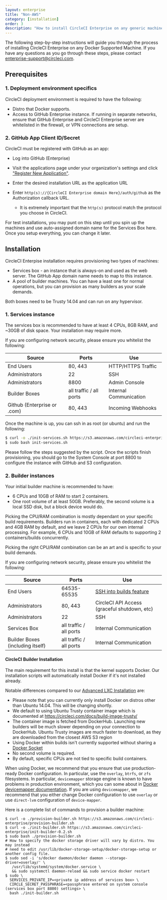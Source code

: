 ```yaml
---
layout: enterprise
title: "Non-AWS"
category: [installation]
order: 3
description: "How to install CircleCI Enterprise on any generic machine"
---
```


The following step-by-step instructions will guide you through the process of
installing CircleCI Enterprise on any Docker Supported Machine.  If you have any
questions as you go through these steps, please contact
<enterprise-support@circleci.com>.

## Prerequisites

### 1. Deployment environment specifics

CircleCI deployment environment is required to have the following:

* Distro that Docker supports.
* Access to GitHub Enterprise instance.  If running in separate networks, ensure that GitHub Enterprise and CircleCI Enterprise server are whitelisted in the firewall, or VPN connections are setup.

### 2. GitHub App Client ID/Secret

CircleCI must be registered with GitHub as an app:

* Log into GitHub (Enterprise)
* Visit the applications page under your organization's settings and click ["Register New Application"](https://github.com/settings/applications/new).

* Enter the desired installation URL as the application URL
* Enter `http(s)://{CircleCI Enterprise domain Here}/auth/github` as the Authorization callback URL.
	* It is extremely important that the `http(s)` protocol match the protocol you choose in CircleCI.  

For test installations, you may punt on this step until you spin up the machines and use auto-assigned domain name for the Services Box here.  Once you setup everything, you can change it later.

## Installation

CircleCI Enterpise installation requires provisioning two types of machines:

* Services box - an instance that is always-on and used as the web server.  The GitHub App domain name needs to map to this instance. 
* A pool of builder machines.  You can have a least one for normal operations, but you can provision as many builders as your scale demands.

Both boxes need to be Trusty 14.04 and can run on any hypervisor.

### 1. Services instance

The services box is recommended to have at least 4 CPUs, 8GB RAM, and ~30GB of disk space.  Your installation may require more.

If you are configuring network security, please ensure you whitelist the following:


| Source                      | Ports                   | Use                    |
|-----------------------------|-------------------------|------------------------|
| End Users                   | 80, 443                 | HTTP/HTTPS Traffic     |
| Administrators              | 22                      | SSH                    |
| Administrators              | 8800                    | Admin Console          |
| Builder Boxes               | all traffic / all ports | Internal Communication |
| Github (Enterprise or .com) | 80, 443                 | Incoming Webhooks      |

Once the machine is up, you can ssh in as root (or ubuntu) and run the following:

```bash
$ curl -o ./init-services.sh https://s3.amazonaws.com/circleci-enterprise/init-services.sh
$ sudo bash init-services.sh
```

Please follow the steps suggested by the script.  Once the scripts finish provisioning, you should go to the System Console at port 8800 to configure the instance with GitHub and S3 configuration.

### 2. Builder instances

Your initial builder machine is recommended to have:

* 6 CPUs and 10GB of RAM to start 2 containers.
* One root volume of at least 50GB.  Preferably, the second volume is a local SSD disk, but a block device would do.

Picking the CPU/RAM combination is mostly dependant on your specific build requirements.  Builders run in containers, each with dedicated 2 CPUs and 4GB RAM by default, and we leave 2 CPUs for our own internal processing.  For example, 6 CPUs and 10GB of RAM defaults to supporting 2 containers/builds concurrently.

Picking the right CPU/RAM combination can be an art and is specific to your build demands.

If you are configuring network security, please ensure you whitelist the following:

| Source                           | Ports                   | Use                                                            |
|----------------------------------|-------------------------|----------------------------------------------------------------|
| End Users                        | 64535-65535             | [SSH into builds feature](https://circleci.com/docs/ssh-build) |
| Administrators                   | 80, 443                 | CircleCI API Access (graceful shutdown, etc)                   |
| Administrators                   | 22                      | SSH                                                            |
| Services Box                     | all traffic / all ports | Internal Communication                                         |
| Builder Boxes (including itself) | all traffic / all ports | Internal Communication                                         |


#### CircleCI Builder Installation

The main requirement for this install is that the kernel supports Docker.  Our installation scripts will automatically install Docker if it's not installed already. 

Notable differences compared to our [Advanced LXC Installation]({{site.baseurl}}/enterprise/on-prem/) are:

* Please note that you can currently only install Docker on distros other than Ubuntu 14.04. This will be changing shortly.
* We default to using Ubuntu Trusty container image which is documented at https://circleci.com/docs/build-image-trusty/
* The container image is fetched from DockerHub.  Launching new builders will be much slower depending on your connection to DockerHub.  Ubuntu Trusty images are much faster to download, as they are downloaded from the closest AWS S3 region
* Using Docker within builds isn't currently supported without sharing a [Docker Socket]({{site.baseurl}}/enterprise/config/#sharing-docker-socket-with-docker-based-install)
* No second volume is required.
* By default, specific CPUs are not tied to specific build containers.


When using Docker, we recommend that you ensure that use production-ready Docker configuration.  In particular, use the `overlay`, `btrfs`, or `zfs` filesystems.  In particular, `devicemapper` storage engine is known to have problems in production environment, which you can some about in [Docker devicemapper documentation](https://docs.docker.com/engine/userguide/storagedriver/device-mapper-driver/).  If you are using `devicemapper`, we recommend that you either change Docker configuration to use `overlay` or use `direct-lvm` configuration of `device-mapper`.

Here is a complete list of commands to provision a builder machine:

```
$ curl -o ./provision-builder.sh https://s3.amazonaws.com/circleci-enterprise/provision-builder.sh
$ curl -o ./init-builder.sh https://s3.amazonaws.com/circleci-enterprise/init-builder-0.2.sh
$ sudo bash ./provision-builder.sh
# How to specify the docker storage driver will vary by distro. You may instead
# need to edit /usr/lib/docker-storage-setup/docker-storage-setup or another config file.
$ sudo sed -i 's/docker daemon/docker daemon --storage-driver=overlay/' \
   /usr/lib/systemd/system/docker.service \
   && sudo systemctl daemon-reload && sudo service docker restart
$ sudo \
  SERVICES_PRIVATE_IP=<private ip address of services box> \
  CIRCLE_SECRET_PASSPHRASE=<passphrase entered on system console (services box port 8800) settings> \
  bash ./init-builder.sh
```
